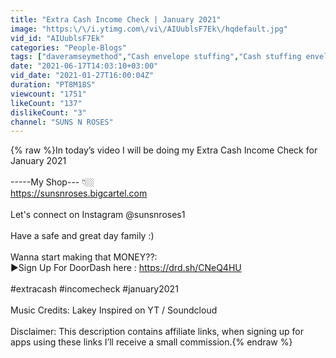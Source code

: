 ```yaml
---
title: "Extra Cash Income Check | January 2021"
image: "https:\/\/i.ytimg.com\/vi\/AIUublsF7Ek\/hqdefault.jpg"
vid_id: "AIUublsF7Ek"
categories: "People-Blogs"
tags: ["daveramseymethod","Cash envelope stuffing","Cash stuffing envelope"]
date: "2021-06-17T14:03:10+03:00"
vid_date: "2021-01-27T16:00:04Z"
duration: "PT8M18S"
viewcount: "1751"
likeCount: "137"
dislikeCount: "3"
channel: "SUNS N ROSES"
---
```

{% raw %}In today’s video I will be doing my Extra Cash Income Check for January 2021<br /><br />-----My Shop--- 👇🏼<br /><a rel="nofollow" target="blank" href="https://sunsnroses.bigcartel.com">https://sunsnroses.bigcartel.com</a><br /><br />Let's connect on Instagram @sunsnroses1<br /><br />Have a safe and great day family :) <br /><br />Wanna start making that MONEY??: <br />►Sign Up For DoorDash here : <a rel="nofollow" target="blank" href="https://drd.sh/CNeQ4HU">https://drd.sh/CNeQ4HU</a><br /><br />#extracash #incomecheck #january2021 <br /><br />Music Credits: Lakey Inspired on YT / Soundcloud  <br /><br />Disclaimer: This description contains affiliate links, when signing up for apps using these links I’ll receive a small commission.{% endraw %}
